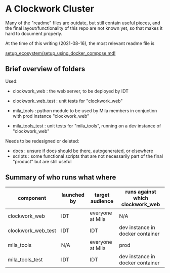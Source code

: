 # A Clockwork Cluster

Many of the "readme" files are outdate, but still contain useful pieces,
and the final layout/functionality of this repo are not known yet, so that
makes it hard to document properly.

At the time of this writing (2021-08-16), the most relevant readme file is

[setup_ecosystem/setup_using_docker_compose.md!](https://github.com/mila-iqia/clockwork/blob/master/setup_ecosystem/setup_using_docker_compose.md)

## Brief overview of folders

Used:

* clockwork_web : the web server, to be deployed by IDT
* clockwork_web_test : unit tests for "clockwork_web"

* mila_tools : python module to be used by Mila members in conjuction with prod instance "clockwork_web"
* mila_tools_test : unit tests for "mila_tools", running on a dev instance of "clockwork_web"

Needs to be redesigned or deleted:

* docs : unsure if docs should be there, autogenerated, or elsewhere
* scripts : some functional scripts that are not necessarily part of the final "product" but are still useful

## Summary of who runs what where

| component | launched by | target audience | runs against which clockwork_web |
|--|--|--|--|
| clockwork_web | IDT | everyone at Mila | N/A |
| clockwork_web_test | IDT | IDT | dev instance in docker container |
| mila_tools | N/A | everyone at Mila  | prod |
| mila_tools_test | IDT | IDT | dev instance in docker container|